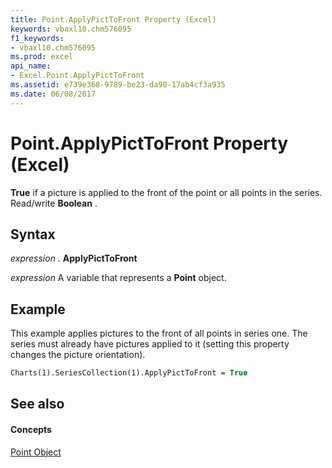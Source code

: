 ```yaml
---
title: Point.ApplyPictToFront Property (Excel)
keywords: vbaxl10.chm576095
f1_keywords:
- vbaxl10.chm576095
ms.prod: excel
api_name:
- Excel.Point.ApplyPictToFront
ms.assetid: e739e368-9789-be23-da90-17ab4cf3a935
ms.date: 06/08/2017
---
```



# Point.ApplyPictToFront Property (Excel)

 **True** if a picture is applied to the front of the point or all points in the series. Read/write **Boolean** .


## Syntax

 _expression_ . **ApplyPictToFront**

 _expression_ A variable that represents a **Point** object.


## Example

This example applies pictures to the front of all points in series one. The series must already have pictures applied to it (setting this property changes the picture orientation).


```vb
Charts(1).SeriesCollection(1).ApplyPictToFront = True
```


## See also


#### Concepts


[Point Object](point-object-excel.md)

